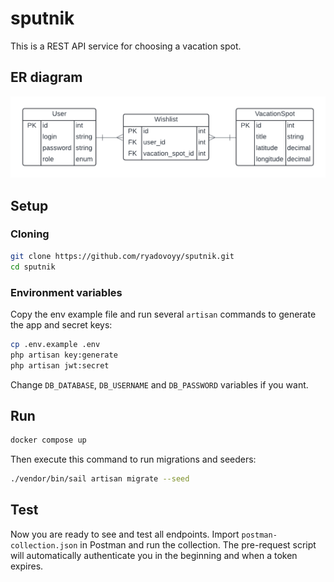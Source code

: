 # sputnik

This is a REST API service for choosing a vacation spot.

## ER diagram

![er-diagram](./screenshots/er-diagram.png)

## Setup

### Cloning

```bash
git clone https://github.com/ryadovoyy/sputnik.git
cd sputnik
```

### Environment variables

Copy the env example file and run several `artisan` commands to generate the app and secret keys:

```bash
cp .env.example .env
php artisan key:generate
php artisan jwt:secret
```

Change `DB_DATABASE`, `DB_USERNAME` and `DB_PASSWORD` variables if you want.

## Run

```bash
docker compose up
```

Then execute this command to run migrations and seeders:

```bash
./vendor/bin/sail artisan migrate --seed
```

## Test

Now you are ready to see and test all endpoints. Import `postman-collection.json` in Postman and run the collection. The pre-request script will automatically authenticate you in the beginning and when a token expires.
